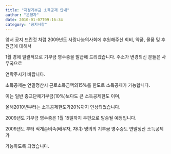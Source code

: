 ```yaml
---
title: "지정기부금 소득공제 안내"
author: "운영자"
date: 2010-01-07T09:16:34
category: "공지사항"
---
```


앞서 공지 드린것 처럼 2009년도 사랑나눔의사회에 후원해주신 회비, 약품, 물품 및 후원금에 대해서

1월 경에 일괄적으로 기부금 영수증을 발급해 드리겠습니다. 주소가 변경되신 분들은 사무국으로

연락주시기 바랍니다.

소득공제는 연말정산시 근로소득금액의15%를 한도로 소득공제가 가능합니다.

이는 일반 종교단체기부금(10%)보다도 큰 소득공제한도 이며,

올해2010년부터는 소득공제한도가20%까지 인상되었습니다.

2009년도 기부금 영수증은 1월 15일까지 우편으로 발송될 예정입니다.

2009년도 부터 직계존비속(배우자, 자녀) 명의의 기부금 영수증도 연말정산 소득공제가

가능하도록 되었습니다.

